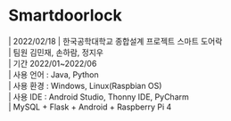 # Smartdoorlock
| 2022/02/18
| 한국공학대학교 종합설계 프로젝트 스마트 도어락<br>
| 팀원 김민재, 손하람, 정지우<br>
| 기간 2022/01~2022/06<br>
| 사용 언어 : Java, Python<br>
| 사용 환경 : Windows, Linux(Raspbian OS)<br>
| 사용 IDE : Android Studio, Thonny IDE, PyCharm<br>
| MySQL + Flask + Android + Raspberry Pi 4<br>
